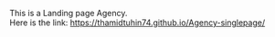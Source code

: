 This is a Landing page Agency.<br>
Here is the link: https://thamidtuhin74.github.io/Agency-singlepage/
